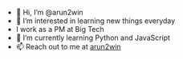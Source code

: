 - 👋 Hi, I’m @arun2win
- 👀 I’m interested in learning new things everyday
- I work as a PM at Big Tech
- 🌱 I’m currently learning Python and JavaScript
- 📫 Reach out to me at [arun2win](https://www.linkedin.com/in/arun2win)

<!---
arun2win/arun2win is a ✨ special ✨ repository because its `README.md` (this file) appears on your GitHub profile.
You can click the Preview link to take a look at your changes.
--->
